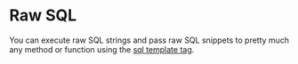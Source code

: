 # Raw SQL

You can execute raw SQL strings and pass raw SQL snippets to pretty much any method or function
using the [sql template tag](https://koskimas.github.io/kysely/interfaces/Sql.html).